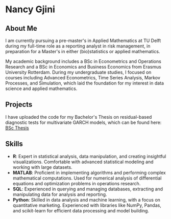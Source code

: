 # Nancy Gjini

## About Me
I am currently pursuing a pre-master's in Applied Mathematics at TU Delft during my full-time role as a reporting analyst in risk management, in preparation for a Master's in either (bio)statistics or applied mathematics.

My academic background includes a BSc in Econometrics and Operations Research and a BSc in Economics and Business Economics from Erasmus University Rotterdam. During my undergraduate studies, I focused on courses including Advanced Econometrics, Time Series Analysis, Markov Processes, and Simulation, which laid the foundation for my interest in data science and applied mathematics.

## Projects
I have uploaded the code for my Bachelor's Thesis on residual-based diagnostic tests for multivariate GARCH models, which can be found here: [BSc Thesis](https://github.com/nancygjini/BSc-Thesis)

## Skills
- **R**: Expert in statistical analysis, data manipulation, and creating insightful visualizations. Comfortable with advanced statistical modeling and working with large datasets.
- **MATLAB**: Proficient in implementing algorithms and performing complex mathematical computations. Used for numerical analysis of differential equations and optimization problems in operations research.
- **SQL**: Experienced in querying and managing databases, extracting and manipulating data for analysis and reporting.
- **Python**: Skilled in data analysis and machine learning, with a focus on quantitative marketing. Experienced with libraries like NumPy, Pandas, and scikit-learn for efficient data processing and model building.
